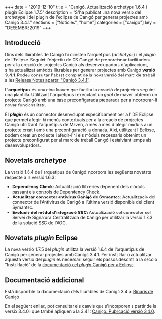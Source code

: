 +++
date        = "2019-12-10"
title       = "Canigó. Actualització archetype 1.6.4 i plugin Eclipse 1.7.5"
description = "S'ha publicat una nova versió del archetype i del plugin de l'eclipse de Canigó per generar projectes amb Canigó 3.4.1."
sections    = ["Notícies", "home"]
categories  = ["canigo"]
key         = "DESEMBRE2019"
+++

## Introducció

Dins dels lliurables de Canigó hi consten l'arquetipus (_archetype_) i el _plugin_ de l'Eclipse. Seguint l'objectiu de CS Canigó de proporcionar facilitadors per a la creació de projectes Canigó als desenvolupadors d'aplicacions, s'ha actualitzat ambdós lliurables per generar projectes amb Canigó **versió 3.4.1**. Podeu consultar l'abast complet de la nova versió del marc de treball a les [Release Notes apartat "Canigó 3.4.1"](/canigo-download-related/release-notes-canigo-34).

L'**arquetipus** és una eina Maven que facilita la creació de projectes seguint una plantilla. Utilitzant l'arquetipus i executant un _goal_ de maven obtenim un projecte Canigó amb una base preconfigurada preparada per a incorporar-li noves funcionalitats.

El **_plugin_** és un connector desenvolupat específicament per a l'IDE Eclipse que permet afegir-hi menús contextuals per a la creació de projectes Canigó utilitzant l'arquetipus de Maven, a més a més d'afegir mòduls a un projecte creat i amb una preconfiguració ja donada. Així, utilitzant l'Eclipse, podem crear un projecte i afegir-l'hi els mòduls necessaris obtenint un projecte preconfigurat per al marc de treball Canigó i estalviant temps als desenvolupadors.

## Novetats _archetype_

La versió 1.6.4 de l'arquetipus de Canigó incorpora les següents novetats respecte a la versió 1.6.3:

- **Dependency Check**: Actualització llibreries depenent dels mòduls passant els controls de Dependency Check.
- **Actualitzar connector antivirus Canigó de Symantec**: Actualització del connector de l’Antivirus de Canigó a l'última versió disponible del client Symantec.
- **Evolució del mòdul d’integració SSC**: Actualització del connector del Servei de Signatura Centralitzada de Canigó per utilitzar la versió 1.3.3 de la solució SSC de l'AOC.

## Novetats _plugin_ Eclipse

La nova versió 1.7.5 del _plugin_ utilitza la versió 1.6.4 de l'arquetipus de Canigó per generar projectes amb Canigó 3.4.1. Per instal·lar o actualitzar aquesta versió del _plugin_ és necessari seguir els passos descrits a la secció "Instal·lació" de la [documentació del _plugin_ Canigó per a Eclipse](/canigo-download-related/plugin-canigo/).

## Documentació addicional

Està disponible la documentació dels lliurables de Canigó 3.4 a: [Binaris de Canigó](/canigo/download/)

En el següent enllaç, pot consultar els canvis que s'incorporen a partir de la versió 3.4.0 i que també apliquen a la 3.4.1: [Canigó. Publicació versió 3.4.0](/noticies/2019-03-29-actualitzacio-canigo-3_4_0).
